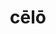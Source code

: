 ---
title: cēlō
meaning: to hide
ch: [eleven, f1, f, ss, ss2]
pos: verb
inf: celāre
secondppstem: cēl
infend: āre
thirdpp: celāvī
fourthpp: celātus
conjugation: first
derivative: conceal
f1: yes
f: yes
ss: yes
ss2: yes
six: y
---